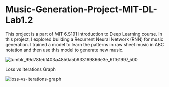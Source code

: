 # Music-Generation-Project-MIT-DL-Lab1.2
This project is a part of MIT 6.S191 Introduction to Deep Learning course. In this project, I explored building a Recurrent Neural Network (RNN) for music generation. I trained a model to learn the patterns in raw sheet music in ABC notation and then use this model to generate new music.

![tumblr_99d78febf403a4850a5b933169866e3e_6ff61997_500](https://user-images.githubusercontent.com/68354896/188283620-01fbbe5e-cecd-4c09-8cc8-10e33d77e839.gif)

Loss vs Iterations Graph

![loss-vs-iterations-graph](https://user-images.githubusercontent.com/68354896/188283666-c157140d-7c0d-4058-bdd8-1be06cd04839.png)






